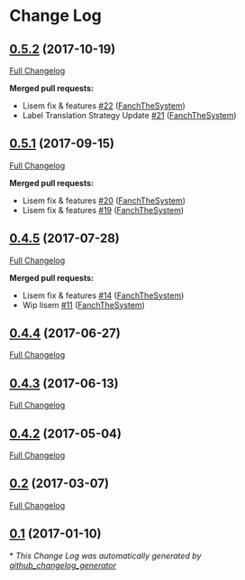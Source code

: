 # Change Log

## [0.5.2](https://github.com/blast-project/UtilsBundle/tree/0.5.2) (2017-10-19)
[Full Changelog](https://github.com/blast-project/UtilsBundle/compare/0.5.1...0.5.2)

**Merged pull requests:**

- Lisem fix & features [\#22](https://github.com/blast-project/UtilsBundle/pull/22) ([FanchTheSystem](https://github.com/FanchTheSystem))
- Label Translation Strategy Update [\#21](https://github.com/blast-project/UtilsBundle/pull/21) ([FanchTheSystem](https://github.com/FanchTheSystem))

## [0.5.1](https://github.com/blast-project/UtilsBundle/tree/0.5.1) (2017-09-15)
[Full Changelog](https://github.com/blast-project/UtilsBundle/compare/0.4.5...0.5.1)

**Merged pull requests:**

- Lisem fix & features [\#20](https://github.com/blast-project/UtilsBundle/pull/20) ([FanchTheSystem](https://github.com/FanchTheSystem))
- Lisem fix & features [\#19](https://github.com/blast-project/UtilsBundle/pull/19) ([FanchTheSystem](https://github.com/FanchTheSystem))

## [0.4.5](https://github.com/blast-project/UtilsBundle/tree/0.4.5) (2017-07-28)
[Full Changelog](https://github.com/blast-project/UtilsBundle/compare/0.4.4...0.4.5)

**Merged pull requests:**

- Lisem fix & features [\#14](https://github.com/blast-project/UtilsBundle/pull/14) ([FanchTheSystem](https://github.com/FanchTheSystem))
- Wip lisem [\#11](https://github.com/blast-project/UtilsBundle/pull/11) ([FanchTheSystem](https://github.com/FanchTheSystem))

## [0.4.4](https://github.com/blast-project/UtilsBundle/tree/0.4.4) (2017-06-27)
[Full Changelog](https://github.com/blast-project/UtilsBundle/compare/0.4.3...0.4.4)

## [0.4.3](https://github.com/blast-project/UtilsBundle/tree/0.4.3) (2017-06-13)
[Full Changelog](https://github.com/blast-project/UtilsBundle/compare/0.4.2...0.4.3)

## [0.4.2](https://github.com/blast-project/UtilsBundle/tree/0.4.2) (2017-05-04)
[Full Changelog](https://github.com/blast-project/UtilsBundle/compare/0.2...0.4.2)

## [0.2](https://github.com/blast-project/UtilsBundle/tree/0.2) (2017-03-07)
[Full Changelog](https://github.com/blast-project/UtilsBundle/compare/0.1...0.2)

## [0.1](https://github.com/blast-project/UtilsBundle/tree/0.1) (2017-01-10)


\* *This Change Log was automatically generated by [github_changelog_generator](https://github.com/skywinder/Github-Changelog-Generator)*